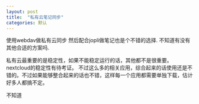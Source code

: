 ```yaml
---
layout: post
title:  "私有云笔记同步"
categories: 默认
---
```

使用webdav做私有云同步 然后配合jopli做笔记也是个不错的选择.
不知道有没有其他合适的方案吗.

私有云最重要的是稳定性，如果不能稳定运行的话，其他都不是很重要。
nextcloud的稳定性有待考证。 不过这么多的相关应用，综合起来的话使用还是不错的。不过如果能够整合起来的话也不错，这样每一个应用都需要单独下载，估计好多人都搞不定。

不知道 